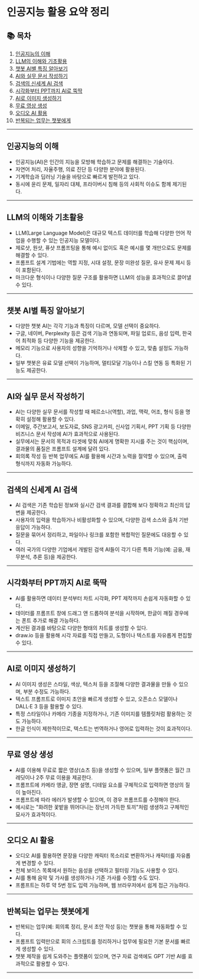 # 인공지능 활용 요약 정리

## 📚 목차
1. [인공지능의 이해](#인공지능의-이해)
2. [LLM의 이해와 기초활용](#llm의-이해와-기초활용)
3. [챗봇 AI별 특징 알아보기](#챗봇-ai별-특징-알아보기)
4. [AI와 실무 문서 작성하기](#ai와-실무-문서-작성하기)
5. [검색의 신세계 AI 검색](#검색의-신세계-ai-검색)
6. [시각화부터 PPT까지 AI로 뚝딱](#시각화부터-ppt까지-ai로-뚝딱)
7. [AI로 이미지 생성하기](#ai로-이미지-생성하기)
8. [무료 영상 생성](#무료-영상-생성)
9. [오디오 AI 활용](#오디오-ai-활용)
10. [반복되는 업무는 챗봇에게](#반복되는-업무는-챗봇에게)

---

## 인공지능의 이해

- 인공지능(AI)은 인간의 지능을 모방해 학습하고 문제를 해결하는 기술이다.  
- 자연어 처리, 자율주행, 의료 진단 등 다양한 분야에 활용된다.  
- 기계학습과 딥러닝 기술을 바탕으로 빠르게 발전하고 있다.  
- 동시에 윤리 문제, 일자리 대체, 프라이버시 침해 등의 사회적 이슈도 함께 제기된다.  

---

## LLM의 이해와 기초활용

- LLM(Large Language Model)은 대규모 텍스트 데이터를 학습해 다양한 언어 작업을 수행할 수 있는 인공지능 모델이다.  
- 제로샷, 원샷, 퓨샷 프롬프팅을 통해 예시 없이도 혹은 예시를 몇 개만으로도 문제를 해결할 수 있다.  
- 프롬프트 설계 기법에는 역할 지정, 시대 설정, 문장 미완성 질문, 유사 문제 제시 등이 포함된다.  
- 마크다운 형식이나 다양한 질문 구조를 활용하면 LLM의 성능을 효과적으로 끌어낼 수 있다.  

---

## 챗봇 AI별 특징 알아보기

- 다양한 챗봇 AI는 각각 기능과 특징이 다르며, 모델 선택이 중요하다.  
- 구글, 네이버, Perplexity 등은 검색 기능과 연동되며, 파일 업로드, 음성 입력, 한국어 최적화 등 다양한 기능을 제공한다.  
- 메모리 기능으로 사용자의 성향을 기억하거나 삭제할 수 있고, 맞춤 설정도 가능하다.  
- 일부 챗봇은 유료 모델 선택이 가능하며, 멀티모달 기능이나 스킬 연동 등 특화된 기능도 제공한다.  

---

## AI와 실무 문서 작성하기

- AI는 다양한 실무 문서를 작성할 때 페르소나(역할), 과업, 맥락, 어조, 형식 등을 명확히 설정해 활용할 수 있다.  
- 이메일, 주간보고서, 보도자료, SNS 광고카피, 신사업 기획서, PPT 기획 등 다양한 비즈니스 문서 작성에 AI가 효과적으로 사용된다.  
- 실무에서는 문서의 목적과 타겟에 맞춰 AI에게 명확한 지시를 주는 것이 핵심이며, 결과물의 품질은 프롬프트 설계에 달려 있다.  
- 회의록 작성 등 반복 업무에도 AI를 활용해 시간과 노력을 절약할 수 있으며, 출력 형식까지 자동화 가능하다.  

---

## 검색의 신세계 AI 검색

- AI 검색은 기존 학습된 정보와 실시간 검색 결과를 결합해 보다 정확하고 최신의 답변을 제공한다.  
- 사용자의 입력을 학습하거나 비활성화할 수 있으며, 다양한 검색 소스와 출처 기반 응답이 가능하다.  
- 질문을 묶어서 정리하고, 파일이나 링크를 포함한 복합적인 질문에도 대응할 수 있다.  
- 여러 국가의 다양한 기업에서 개발된 검색 AI들이 각기 다른 특화 기능(예: 금융, 재무분석, 추론 등)을 제공한다.  

---

## 시각화부터 PPT까지 AI로 뚝딱

- AI를 활용하면 데이터 분석부터 차트 시각화, PPT 제작까지 손쉽게 자동화할 수 있다.  
- 데이터를 프롬프트 창에 드래그 앤 드롭하여 분석을 시작하며, 한글이 깨질 경우에는 폰트 추가로 해결 가능하다.  
- 계산된 결과를 바탕으로 다양한 형태의 차트를 생성할 수 있다.  
- draw.io 등을 활용해 시각 자료를 직접 만들고, 도형이나 텍스트를 자유롭게 편집할 수 있다.  

---

## AI로 이미지 생성하기

- AI 이미지 생성은 스타일, 색상, 텍스처 등을 조절해 다양한 결과물을 만들 수 있으며, 부분 수정도 가능하다.  
- 텍스트 프롬프트로 이미지 초안을 빠르게 생성할 수 있고, 오픈소스 모델이나 DALL·E 3 등을 활용할 수 있다.  
- 특정 스타일이나 카메라 기종을 지정하거나, 기존 이미지를 템플릿처럼 활용하는 것도 가능하다.  
- 한글 인식이 제한적이므로, 텍스트는 번역하거나 영어로 입력하는 것이 효과적이다.  

---

## 무료 영상 생성

- AI를 이용해 무료로 짧은 영상(쇼츠 등)을 생성할 수 있으며, 일부 플랫폼은 월간 크레딧이나 2주 무료 이용을 제공한다.  
- 프롬프트에 카메라 앵글, 장면 설명, 디테일 요소를 구체적으로 입력하면 영상의 질이 높아진다.  
- 프롬프트에 따라 에러가 발생할 수 있으며, 이 경우 프롬프트를 수정해야 한다.  
- 예시로는 "화려한 꽃밭을 뛰어다니는 장난끼 가득한 토끼"처럼 생생하고 구체적인 묘사가 효과적이다.  

---

## 오디오 AI 활용

- 오디오 AI를 활용하면 문장을 다양한 캐릭터 목소리로 변환하거나 캐릭터를 자유롭게 변경할 수 있다.  
- 전체 보이스 목록에서 원하는 음성을 선택하고 필터링 기능도 사용할 수 있다.  
- AI를 통해 음악 및 가사를 생성하거나 기존 가사를 수정할 수도 있다.  
- 프롬프트는 하루 약 5번 정도 입력 가능하며, 웹 브라우저에서 쉽게 접근 가능하다.  

---

## 반복되는 업무는 챗봇에게

- 반복되는 업무(예: 회의록 정리, 문서 초안 작성 등)는 챗봇을 통해 자동화할 수 있다.  
- 프롬프트 입력만으로 회의 스크립트를 정리하거나 업무에 필요한 기본 문서를 빠르게 생성할 수 있다.  
- 챗봇 제작을 쉽게 도와주는 플랫폼이 있으며, 연구 자료 검색에도 GPT 기반 AI를 효과적으로 활용할 수 있다.  

---

